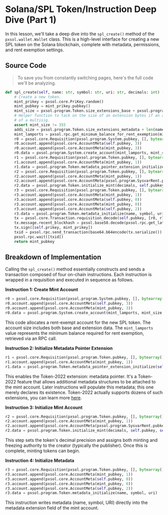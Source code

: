 # Solana/SPL Token/Instruction Deep Dive (Part 1)

In this lesson, we'll take a deep dive into the `spl_create()` method of the `pxsol.wallet.Wallet` class. This is a high-level interface for creating a new SPL token on the Solana blockchain, complete with metadata, permissions, and rent exemption settings.

## Source Code

> To save you from constantly switching pages, here's the full code we'll be analyzing.

```py
def spl_create(self, name: str, symbol: str, uri: str, decimals: int) -> pxsol.core.PubKey:
    # Create a new token.
    mint_prikey = pxsol.core.PriKey.random()
    mint_pubkey = mint_prikey.pubkey()
    mint_size = pxsol.program.Token.size_extensions_base + pxsol.program.Token.size_extensions_metadata_pointer
    # Helper function to tack on the size of an extension bytes if an account with extensions is exactly the size
    # of a multisig.
    assert mint_size != 355
    addi_size = pxsol.program.Token.size_extensions_metadata + len(name) + len(symbol) + len(uri)
    mint_lamports = pxsol.rpc.get_minimum_balance_for_rent_exemption(mint_size + addi_size, {})
    r0 = pxsol.core.Requisition(pxsol.program.System.pubkey, [], bytearray())
    r0.account.append(pxsol.core.AccountMeta(self.pubkey, 3))
    r0.account.append(pxsol.core.AccountMeta(mint_pubkey, 3))
    r0.data = pxsol.program.System.create_account(mint_lamports, mint_size, pxsol.program.Token.pubkey)
    r1 = pxsol.core.Requisition(pxsol.program.Token.pubkey, [], bytearray())
    r1.account.append(pxsol.core.AccountMeta(mint_pubkey, 1))
    r1.data = pxsol.program.Token.metadata_pointer_extension_initialize(self.pubkey, mint_pubkey)
    r2 = pxsol.core.Requisition(pxsol.program.Token.pubkey, [], bytearray())
    r2.account.append(pxsol.core.AccountMeta(mint_pubkey, 1))
    r2.account.append(pxsol.core.AccountMeta(pxsol.program.SysvarRent.pubkey, 0))
    r2.data = pxsol.program.Token.initialize_mint(decimals, self.pubkey, self.pubkey)
    r3 = pxsol.core.Requisition(pxsol.program.Token.pubkey, [], bytearray())
    r3.account.append(pxsol.core.AccountMeta(mint_pubkey, 1))
    r3.account.append(pxsol.core.AccountMeta(self.pubkey, 0))
    r3.account.append(pxsol.core.AccountMeta(mint_pubkey, 0))
    r3.account.append(pxsol.core.AccountMeta(self.pubkey, 2))
    r3.data = pxsol.program.Token.metadata_initialize(name, symbol, uri)
    tx = pxsol.core.Transaction.requisition_decode(self.pubkey, [r0, r1, r2, r3])
    tx.message.recent_blockhash = pxsol.base58.decode(pxsol.rpc.get_latest_blockhash({})['blockhash'])
    tx.sign([self.prikey, mint_prikey])
    txid = pxsol.rpc.send_transaction(base64.b64encode(tx.serialize()).decode(), {})
    pxsol.rpc.wait([txid])
    return mint_pubkey
```

## Breakdown of Implementation

Calling the `spl_create()` method essentially constructs and sends a transaction composed of four on-chain instructions. Each instruction is wrapped in a requisition and executed in sequence as follows.

**Instruction 1: Create Mint Account**

```py
r0 = pxsol.core.Requisition(pxsol.program.System.pubkey, [], bytearray())
r0.account.append(pxsol.core.AccountMeta(self.pubkey, 3))
r0.account.append(pxsol.core.AccountMeta(mint_pubkey, 3))
r0.data = pxsol.program.System.create_account(mint_lamports, mint_size, pxsol.program.Token.pubkey)
```

This code allocates a rent-exempt account for the new SPL token. The account size includes both base and extension data. The `mint_lamports` value represents the minimum balance required for rent exemption, retrieved via an RPC call.

**Instruction 2: Initialize Metadata Pointer Extension**

```py
r1 = pxsol.core.Requisition(pxsol.program.Token.pubkey, [], bytearray())
r1.account.append(pxsol.core.AccountMeta(mint_pubkey, 1))
r1.data = pxsol.program.Token.metadata_pointer_extension_initialize(self.pubkey, mint_pubkey)
```

This enables the Token-2022 extension: metadata pointer. It's a Token-2022 feature that allows additional metadata structures to be attached to the mint account. Later instructions will populate this metadata; this one merely declares its existence. Token-2022 actually supports dozens of such extensions, you can learn more [here](https://spl.solana.com/token-2022/extensions).

**Instruction 3: Initialize Mint Account**

```py
r2 = pxsol.core.Requisition(pxsol.program.Token.pubkey, [], bytearray())
r2.account.append(pxsol.core.AccountMeta(mint_pubkey, 1))
r2.account.append(pxsol.core.AccountMeta(pxsol.program.SysvarRent.pubkey, 0))
r2.data = pxsol.program.Token.initialize_mint(decimals, self.pubkey, self.pubkey)
```

This step sets the token's decimal precision and assigns both minting and freezing authority to the creator (typically the publisher). Once this is complete, minting tokens can begin.

**Instruction 4: Initialize Metadata**

```py
r3 = pxsol.core.Requisition(pxsol.program.Token.pubkey, [], bytearray())
r3.account.append(pxsol.core.AccountMeta(mint_pubkey, 1))
r3.account.append(pxsol.core.AccountMeta(self.pubkey, 0))
r3.account.append(pxsol.core.AccountMeta(mint_pubkey, 0))
r3.account.append(pxsol.core.AccountMeta(self.pubkey, 2))
r3.data = pxsol.program.Token.metadata_initialize(name, symbol, uri)
```

This instruction writes metadata (name, symbol, URI) directly into the metadata extension field of the mint account.
